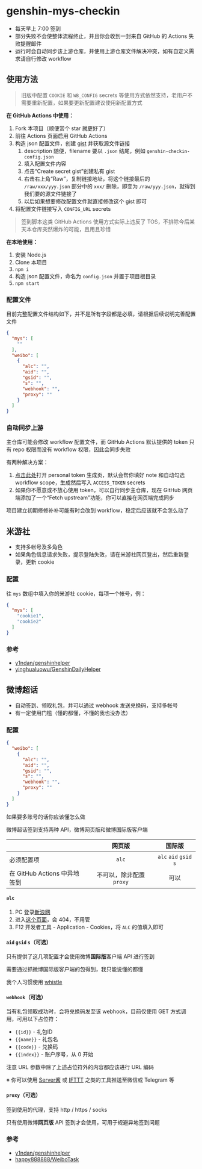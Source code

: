 # genshin-mys-checkin

- 每天早上 7:00 签到
- 部分失败不会使整体流程终止，并且你会收到一封来自 GitHub 的 Actions 失败提醒邮件
- 运行时会自动同步该上游仓库，并使用上游仓库文件解决冲突，如有自定义需求请自行修改 workflow

## 使用方法

> 旧版中配置 `COOKIE` 和 `WB_CONFIG` secrets 等使用方式依然支持，老用户不需要重新配置，如果要更新配置建议使用新配置方式

**在 GitHub Actions 中使用：**

1. Fork 本项目（顺便赏个 star 就更好了）
2. 前往 Actions 页面启用 GitHub Actions
3. 构造 json 配置文件，创建 [gist](https://gist.github.com/) 并获取源文件链接
   1. description 随便，filename 要以 `.json` 结尾，例如 `genshin-checkin-config.json`
   2. 填入配置文件内容
   3. 点击“Create secret gist”创建私有 gist
   4. 右击右上角“Raw”，复制链接地址，将这个链接最后的 `/raw/xxx/yyy.json` 部分中的 `xxx/` 删除，即变为 `/raw/yyy.json`，就得到我们要的源文件链接了
   5. 以后如果想要修改配置文件就直接修改这个 gist 即可
4. 将配置文件链接写入 `CONFIG_URL` secrets

> 签到脚本这类 GitHub Actions 使用方式实际上违反了 TOS，不排除今后某天本仓库突然爆炸的可能，且用且珍惜

**在本地使用：**

1. 安装 Node.js
2. Clone 本项目
3. `npm i`
4. 构造 json 配置文件，命名为 `config.json` 并置于项目根目录
5. `npm start`

### 配置文件

目前完整配置文件结构如下，并不是所有字段都是必填，请根据后续说明完善配置文件

```json
{
  "mys": [
    ""
  ],
  "weibo": [
    {
      "alc": "",
      "aid": "",
      "gsid": "",
      "s": "",
      "webhook": "",
      "proxy": ""
    }
  ]
}
```

### 自动同步上游

主仓库可能会修改 workflow 配置文件，而 GitHub Actions 默认提供的 token 只有 repo 权限而没有 workflow 权限，因此会同步失败

有两种解决方案：

1. [点击此处](https://github.com/settings/tokens/new?description=genshin-mys-checkin&scopes=workflow)打开 personal token 生成页，默认会帮你填好 note 和自动勾选 workflow scope，生成然后写入 `ACCESS_TOKEN` secrets  
2. 如果你不愿意或不放心使用 token，可以自行同步主仓库，现在 GitHub 网页端添加了一个“Fetch upstream”功能，你可以直接在网页端完成同步

项目建立初期修修补补可能有时会改到 workflow，稳定后应该就不会怎么动了

## 米游社

- 支持多帐号及多角色
- 如果角色信息请求失败，提示登陆失效，请在米游社网页登出，然后重新登录，更新 cookie

### 配置

往 `mys` 数组中填入你的米游社 cookie，每项一个帐号，例：

```json
{
  "mys": [
    "cookie1",
    "cookie2"
  ]
}
```

### 参考

- [y1ndan/genshinhelper](https://github.com/y1ndan/genshinhelper)
- [yinghualuowu/GenshinDailyHelper](https://github.com/yinghualuowu/GenshinDailyHelper)

## 微博超话

- 自动签到、领取礼包，并可以通过 webhook 发送兑换码，支持多帐号
- 有一定使用门槛（懂的都懂，不懂的我也没办法）

### 配置

```json
{
  "weibo": [
    {
      "alc": "",
      "aid": "",
      "gsid": "",
      "s": "",
      "webhook": "",
      "proxy": ""
    }
  ]
}
```

如果要多账号的话你应该懂怎么做

微博超话签到支持两种 API，微博网页版和微博国际版客户端

|                              |          网页版          |         国际版         |
| ---------------------------- | :----------------------: | :--------------------: |
| 必须配置项                   |          `alc`           | `alc` `aid` `gsid` `s` |
| 在 GitHub Actions 中异地签到 | 不可以，除非配置 `proxy` |          可以          |

#### `alc`

1. PC 登录[新浪网](https://www.sina.com.cn/)
2. 进入[这个页面](https://login.sina.com.cn/sso/test)，会 404，不用管
3. F12 开发者工具 - Application - Cookies，将 `ALC` 的值填入即可

#### `aid` `gsid` `s`（可选）

只有提供了这几项配置才会使用微博**国际版**客户端 API 进行签到

需要通过抓微博国际版客户端的包得到，我只能说懂的都懂

我个人习惯使用 [whistle](https://github.com/avwo/whistle)

#### `webhook`（可选）

当有礼包领取成功时，会将兑换码发至该 webhook，目前仅使用 GET 方式调用，可用以下占位符：

- `{{id}}` - 礼包ID
- `{{name}}` - 礼包名
- `{{code}}` - 兑换码
- `{{index}}` - 账户序号，从 0 开始

注意 URL 参数中除了上述占位符外的内容都应该进行 URL 编码

※ 你可以使用 [Server酱](http://sc.ftqq.com/3.version) 或 [IFTTT](https://ifttt.com/) 之类的工具推送至微信或 Telegram 等

#### `proxy`（可选）

签到使用的代理，支持 http / https / socks

只有使用微博**网页版** API 签到才会使用，可用于规避异地签到问题

### 参考

- [y1ndan/genshinhelper](https://github.com/y1ndan/genshinhelper)
- [happy888888/WeiboTask](https://github.com/happy888888/WeiboTask)
